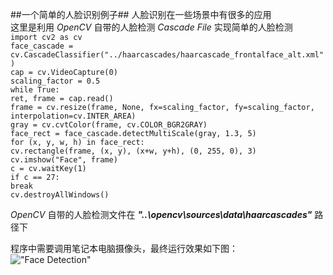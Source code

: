 ##一个简单的人脸识别例子##
人脸识别在一些场景中有很多的应用  
这里是利用 *OpenCV* 自带的人脸检测 *Cascade File* 实现简单的人脸检测  
`import cv2 as cv`  
`face_cascade = cv.CascadeClassifier("../haarcascades/haarcascade_frontalface_alt.xml")`  
`cap = cv.VideoCapture(0)`  
`scaling_factor = 0.5`  
`while True:`  
    `ret, frame = cap.read()`  
    `frame = cv.resize(frame, None, fx=scaling_factor, fy=scaling_factor, interpolation=cv.INTER_AREA)`  
    `gray = cv.cvtColor(frame, cv.COLOR_BGR2GRAY)`  
    `face_rect = face_cascade.detectMultiScale(gray, 1.3, 5)`  
    `for (x, y, w, h) in face_rect:`  
        `cv.rectangle(frame, (x, y), (x+w, y+h), (0, 255, 0), 3)`  
    `cv.imshow("Face", frame)`  
    `c = cv.waitKey(1)`  
    `if c == 27:`  
        `break`  
`cv.destroyAllWindows()`  

*OpenCV* 自带的人脸检测文件在 ***"..\opencv\sources\data\haarcascades"*** 路径下

程序中需要调用笔记本电脑摄像头，最终运行效果如下图：  
!["Face Detection"](accessorise/faceDetection.png)